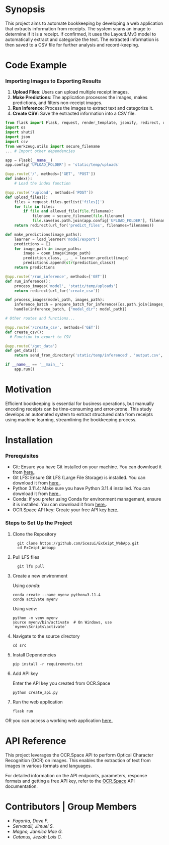 # Synopsis
This project aims to automate bookkeeping by developing a web application that extracts information from receipts. The system scans an image to determine if it is a receipt. If confirmed, it uses the LayoutLMv3 model to automatically extract and categorize the text. The extracted information is then saved to a CSV file for further analysis and record-keeping.

# Code Example
### Importing Images to Exporting Results

1. **Upload Files**: Users can upload multiple receipt images.
2. **Make Predictions**: The application processes the images, makes predictions, and filters non-receipt images.
3. **Run Inference**: Process the images to extract text and categorize it.
4. **Create CSV**: Save the extracted information into a CSV file.

```python
from flask import Flask, request, render_template, jsonify, redirect, url_for, send_from_directory, Response
import os
import shutil
import json
import csv
from werkzeug.utils import secure_filename
... # Import other dependencies

app = Flask(__name__)
app.config['UPLOAD_FOLDER'] = 'static/temp/uploads'

@app.route('/', methods=['GET', 'POST'])
def index():
    # Load the index function

@app.route('/upload', methods=['POST'])
def upload_files():
    files = request.files.getlist('files[]')
    for file in files:
        if file and allowed_file(file.filename):
            filename = secure_filename(file.filename)
            file.save(os.path.join(app.config['UPLOAD_FOLDER'], filename))
    return redirect(url_for('predict_files', filenames=filenames))

def make_predictions(image_paths):
    learner = load_learner('model/export')
    predictions = []
    for image_path in image_paths:
        image = open_image(image_path)
        prediction_class, _, _ = learner.predict(image)
        predictions.append(str(prediction_class))
    return predictions

@app.route('/run_inference', methods=['GET'])
def run_inference():
    process_images('model', 'static/temp/uploads')
    return redirect(url_for('create_csv'))

def process_images(model_path, images_path):
    inference_batch = prepare_batch_for_inference([os.path.join(images_path, f) for f in os.listdir(images_path)])
    handle(inference_batch, {"model_dir": model_path})

# Other routes and functions...

@app.route('/create_csv', methods=['GET'])
def create_csv():
  # Function to export to CSV

@app.route('/get_data')
def get_data():
    return send_from_directory('static/temp/inferenced', 'output.csv', as_attachment=False)

if __name__ == '__main__':
    app.run()
```

# Motivation
Efficient bookkeeping is essential for business 
operations, but manually encoding receipts can be time-consuming and error-prone. This study develops an automated 
system to extract structured data from receipts using 
machine learning, streamlining the bookkeeping process. 

# Installation
### Prerequisites
- Git: Ensure you have Git installed on your machine. You can download it from [here.](https://git-scm.com/downloads).
- Git LFS: Ensure Git LFS (Large File Storage) is installed. You can download it from [here.](https://git-lfs.com/).
- Python 3.11.4: Make sure you have Python 3.11.4 installed. You can download it from [here.](https://www.python.org/downloads/release/python-3114/).
- Conda: If you prefer using Conda for environment management, ensure it is installed. You can download it from [here.](https://www.anaconda.com/download).
- OCR.Space API key: Create your free API key [here.](https://ocr.space/ocrapi)

### Steps to Set Up the Project
1. Clone the Repository
    ```
      git clone https://github.com/Scezui/ExCeipt_WebApp.git
      cd ExCeipt_Webapp
    ```
2. Pull LFS files
    ```
      git lfs pull
    ```
3. Create a new environment

    Using _conda_:
    ```
    conda create --name myenv python=3.11.4
    conda activate myenv
    ```
    Using _venv_:
    ```
    python -m venv myenv
    source myenv/bin/activate  # On Windows, use `myenv\Scripts\activate`
    ```
4. Navigate to the source directory
    ```
    cd src
    ```
5. Install Dependencies
    ```
    pip install -r requirements.txt
    ```
6. Add API key
   
    Enter the API key you created from OCR.Space
    ```
    python create_api.py
    ```
8. Run the web application
    ```
    flask run
    ```
OR you can access a working web application [here.](https://innovex-exceipt.hf.space)


# API Reference
This project leverages the OCR.Space API to perform Optical Character Recognition (OCR) on images. This enables the extraction of text from images in various formats and languages.

For detailed information on the API endpoints, parameters, response formats and getting a free API key, refer to the [OCR.Space](https://ocr.space/ocrapi) API documentation.

# Contributors | Group Members
- _Fagarita, Dave F._
- _Servandil, Jimuel S._
- _Magno, Jannica Mae G._
- _Catanus, Jeziah Lois C._
